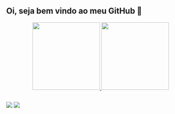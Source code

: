 ## Oi, seja bem vindo ao meu GitHub  👋 	

<div align="center">
  <a href="https://github.com/ViniciusPolito">
  <img height="180em" src="https://github-readme-stats.vercel.app/api?username=ViniciusPolito&show_icons=true&theme=dracula&include_all_commits=true&count_private=true"/>
  <img height="180em" src="https://github-readme-stats.vercel.app/api/top-langs/?username=ViniciusPolito&layout=compact&langs_count=7&theme=dracula"/>
</div>


##
 
<div> 
  <a href = "mailto:vini.barpo@gmail.com"><img src="https://img.shields.io/badge/-Gmail-%23333?style=for-the-badge&logo=gmail&logoColor=white" target="_blank"></a>
  <a href="https://www.linkedin.com/in/viniciusbarpo/" target="_blank"><img src="https://img.shields.io/badge/-LinkedIn-%230077B5?style=for-the-badge&logo=linkedin&logoColor=white" target="_blank"></a>  
</div>
